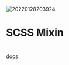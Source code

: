 ![20220128203924](https://user-images.githubusercontent.com/79053495/151541181-d96bc966-cad0-45fa-bd54-7dc6cc524336.png)
  
# SCSS Mixin  
ㅤ  
[docs](https://sass-lang.com/documentation/at-rules/mixin)
